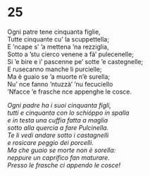 # 25  
  
Ogni patre tene cinquanta figlie,  
Tutte cinquante cu’ la scuppettella;  
E ’ncape s’ ’a mettena ’na rezziglia,  
Sotto a ’stu cierco venene a fà’ pulecenelle;  
Si ’e bire e i’ pascenne pe’ sotte ’e castegnelle;  
E rusecanno manche li purcielle;  
Ma è guaio se ’a muorte n’è surella;  
Nu’ nce fanno ’ntuzzà’ ’nu fecuciello  
’Nfacce ’e frasche nce appenghe le cosce.

*Ogni padre ha i suoi cinquanta figli,  
tutti e cinquanta con lo schióppo in spalla  
e in testa una cuffia fatta a maglia  
sotto alla quercia a fare Pulcinella.  
Te li vedi andare sotto i castagnelli  
e rosicare peggio dei porcelli.  
Ma che guaio se morte non è sorella:  
neppure un caprifico fan maturare.  
Presso le frasche ci appendo le cosce!*


